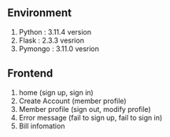 ## Environment
1. Python : 3.11.4 version
2. Flask : 2.3.3 vesrion
3. Pymongo : 3.11.0 vesrion

## Frontend
1. home (sign up, sign in)
2. Create Account (member profile)
3. Member profile (sign out, modify profile)
4. Error message (fail to sign up, fail to sign in)
5. Bill infomation